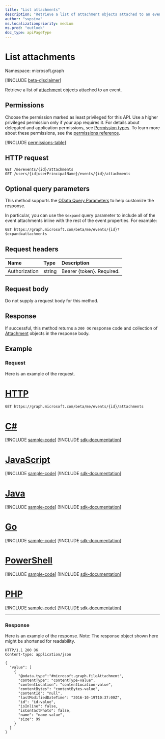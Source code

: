 ```yaml
---
title: "List attachments"
description: "Retrieve a list of attachment objects attached to an event."
author: "svpsiva"
ms.localizationpriority: medium
ms.prod: "outlook"
doc_type: apiPageType
---
```


# List attachments

Namespace: microsoft.graph

[!INCLUDE [beta-disclaimer](../../includes/beta-disclaimer.md)]

Retrieve a list of [attachment](../resources/attachment.md) objects attached to an event.

## Permissions

Choose the permission marked as least privileged for this API. Use a higher privileged permission only if your app requires it. For details about delegated and application permissions, see [Permission types](/graph/permissions-overview#permission-types). To learn more about these permissions, see the [permissions reference](/graph/permissions-reference).

<!-- { "blockType": "permissions", "name": "event_list_attachments" } -->
[!INCLUDE [permissions-table](../includes/permissions/event-list-attachments-permissions.md)]

## HTTP request

<!-- { "blockType": "ignored" } -->

```http
GET /me/events/{id}/attachments
GET /users/{id|userPrincipalName}/events/{id}/attachments
```

<!--
GET /groups/{id}/events/{id}/attachments
-->

## Optional query parameters

This method supports the [OData Query Parameters](/graph/query-parameters) to help customize the response.

In particular, you can use the `$expand` query parameter to include all of the event attachments inline with the rest of the event properties. For example:

```http
GET https://graph.microsoft.com/beta/me/events/{id}?$expand=attachments
```

## Request headers

| Name       | Type | Description|
|:-----------|:------|:----------|
| Authorization  | string  | Bearer {token}. Required. |

## Request body

Do not supply a request body for this method.

## Response

If successful, this method returns a `200 OK` response code and collection of [Attachment](../resources/attachment.md) objects in the response body.

## Example

### Request

Here is an example of the request.

# [HTTP](#tab/http)
<!-- {
  "blockType": "request",
  "name": "event_get_attachments_beta"
}-->

```msgraph-interactive
GET https://graph.microsoft.com/beta/me/events/{id}/attachments
```

# [C#](#tab/csharp)
[!INCLUDE [sample-code](../includes/snippets/csharp/event-get-attachments-beta-csharp-snippets.md)]
[!INCLUDE [sdk-documentation](../includes/snippets/snippets-sdk-documentation-link.md)]

# [JavaScript](#tab/javascript)
[!INCLUDE [sample-code](../includes/snippets/javascript/event-get-attachments-beta-javascript-snippets.md)]
[!INCLUDE [sdk-documentation](../includes/snippets/snippets-sdk-documentation-link.md)]

# [Java](#tab/java)
[!INCLUDE [sample-code](../includes/snippets/java/event-get-attachments-beta-java-snippets.md)]
[!INCLUDE [sdk-documentation](../includes/snippets/snippets-sdk-documentation-link.md)]

# [Go](#tab/go)
[!INCLUDE [sample-code](../includes/snippets/go/event-get-attachments-beta-go-snippets.md)]
[!INCLUDE [sdk-documentation](../includes/snippets/snippets-sdk-documentation-link.md)]

# [PowerShell](#tab/powershell)
[!INCLUDE [sample-code](../includes/snippets/powershell/event-get-attachments-beta-powershell-snippets.md)]
[!INCLUDE [sdk-documentation](../includes/snippets/snippets-sdk-documentation-link.md)]

# [PHP](#tab/php)
[!INCLUDE [sample-code](../includes/snippets/php/event-get-attachments-beta-php-snippets.md)]
[!INCLUDE [sdk-documentation](../includes/snippets/snippets-sdk-documentation-link.md)]

---

### Response

Here is an example of the response. Note: The response object shown here might be shortened for readability.
<!-- {
  "blockType": "response",
  "name": "event_get_attachments_beta",
  "truncated": true,
  "@odata.type": "microsoft.graph.fileAttachment",
  "isCollection": true
} -->

```http
HTTP/1.1 200 OK
Content-type: application/json

{
  "value": [
    {
      "@odata.type":"#microsoft.graph.fileAttachment",
      "contentType": "contentType-value",
      "contentLocation": "contentLocation-value",
      "contentBytes": "contentBytes-value",
      "contentId": "null",
      "lastModifiedDateTime": "2016-10-19T10:37:00Z",
      "id": "id-value",
      "isInline": false,
      "isContactPhoto": false,
      "name": "name-value",
      "size": 99
    }
  ]
}
```

<!-- uuid: 8fcb5dbc-d5aa-4681-8e31-b001d5168d79
2015-10-25 14:57:30 UTC -->
<!--
{
  "type": "#page.annotation",
  "description": "List attachments",
  "keywords": "",
  "section": "documentation",
  "tocPath": "",
  "suppressions": [
  ]
}
-->
